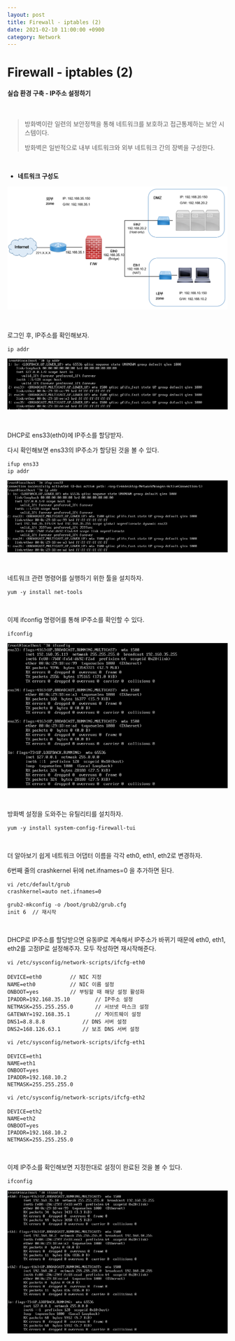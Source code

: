 ```yaml
---
layout: post
title: Firewall - iptables (2)
date: 2021-02-10 11:00:00 +0900
category: Network
---
```



# Firewall - iptables (2)

#### 실습 환경 구축 - IP주소 설정하기

<br/>

> 방화벽이란 일련의 보안정책을 통해 네트워크를 보호하고 접근통제하는 보안 시스템이다. 
>
> 방화벽은 일반적으로 내부 네트워크와 외부 네트워크 간의 장벽을 구성한다.

<br/>

- **네트워크 구성도**

![iptables1_0](/public/img/iptables1_0.PNG) 

<br/>

로그인 후, IP주소를 확인해보자.

```shell
ip addr
```

![iptables2_1](/public/img/iptables2_1.PNG)

<br/>

DHCP로 ens33(eth0)에 IP주소를 할당받자.

다시 확인해보면 ens33의 IP주소가 할당된 것을 볼 수 있다. 

```shell
ifup ens33
ip addr
```

![iptables2_2](/public/img/iptables2_2.PNG)

<br/>

네트워크 관련 명령어를 실행하기 위한 툴을 설치하자.

```shell
yum -y install net-tools
```

<br/>

이제 ifconfig 명령어를 통해 IP주소를 확인할 수 있다.

```shell
ifconfig
```

![iptables2_3](/public/img/iptables2_3.PNG)

<br/>

방화벽 설정을 도와주는 유틸리티를 설치하자.

```shell
yum -y install system-config-firewall-tui
```

<br/>

더 알아보기 쉽게 네트워크 어댑터 이름을 각각 eth0, eth1, eth2로 변경하자. 

6번째 줄의 crashkernel 뒤에 net.ifnames=0 을 추가하면 된다.

```shell
vi /etc/default/grub
crashkernel=auto net.ifnames=0
```

```shell
grub2-mkconfig -o /boot/grub2/grub.cfg
init 6	// 재시작
```

<br/>

DHCP로 IP주소를 할당받으면 유동IP로 계속해서 IP주소가 바뀌기 때문에 eth0, eth1, eth2를 고정IP로 설정해주자. 모두 작성하면 재시작해준다.

```shell
vi /etc/sysconfig/network-scripts/ifcfg-eth0

DEVICE=eth0			// NIC 지정
NAME=eth0			// NIC 이름 설정
ONBOOT=yes			// 부팅할 때 해당 설정 활성화
IPADDR=192.168.35.10		// IP주소 설정
NETMASK=255.255.255.0		// 서브넷 마스크 설정
GATEWAY=192.168.35.1		// 게이트웨이 설정
DNS1=8.8.8.8			// DNS 서버 설정
DNS2=168.126.63.1		// 보조 DNS 서버 설정
```

```shell
vi /etc/sysconfig/network-scripts/ifcfg-eth1

DEVICE=eth1
NAME=eth1
ONBOOT=yes
IPADDR=192.168.10.2
NETMASK=255.255.255.0
```

```shell
vi /etc/sysconfig/network-scripts/ifcfg-eth2

DEVICE=eth2
NAME=eth2
ONBOOT=yes
IPADDR=192.168.10.2
NETMASK=255.255.255.0
```

<br/>

이제 IP주소를 확인해보면 지정한대로 설정이 완료된 것을 볼 수 있다.

```shell
ifconfig
```

![iptables2_4](/public/img/iptables2_4.PNG)

<br/>